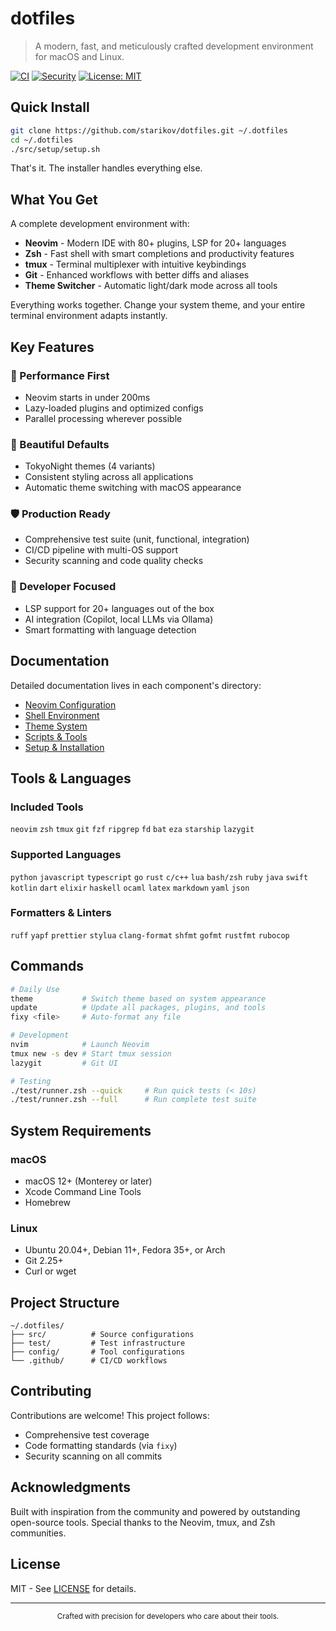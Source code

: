 # dotfiles

> A modern, fast, and meticulously crafted development environment for macOS and Linux.

[![CI](https://github.com/starikov/dotfiles/actions/workflows/test.yml/badge.svg)](https://github.com/starikov/dotfiles/actions)
[![Security](https://github.com/starikov/dotfiles/actions/workflows/security.yml/badge.svg)](https://github.com/starikov/dotfiles/actions)
[![License: MIT](https://img.shields.io/badge/License-MIT-blue.svg)](LICENSE)

## Quick Install

```bash
git clone https://github.com/starikov/dotfiles.git ~/.dotfiles
cd ~/.dotfiles
./src/setup/setup.sh
```

That's it. The installer handles everything else.

## What You Get

A complete development environment with:

- **Neovim** - Modern IDE with 80+ plugins, LSP for 20+ languages
- **Zsh** - Fast shell with smart completions and productivity features
- **tmux** - Terminal multiplexer with intuitive keybindings
- **Git** - Enhanced workflows with better diffs and aliases
- **Theme Switcher** - Automatic light/dark mode across all tools

Everything works together. Change your system theme, and your entire terminal environment adapts instantly.

## Key Features

### 🚀 Performance First
- Neovim starts in under 200ms
- Lazy-loaded plugins and optimized configs
- Parallel processing wherever possible

### 🎨 Beautiful Defaults
- TokyoNight themes (4 variants)
- Consistent styling across all applications
- Automatic theme switching with macOS appearance

### 🛡️ Production Ready
- Comprehensive test suite (unit, functional, integration)
- CI/CD pipeline with multi-OS support
- Security scanning and code quality checks

### 🔧 Developer Focused
- LSP support for 20+ languages out of the box
- AI integration (Copilot, local LLMs via Ollama)
- Smart formatting with language detection

## Documentation

Detailed documentation lives in each component's directory:

- [Neovim Configuration](src/neovim/README.md)
- [Shell Environment](src/zsh/README.md)
- [Theme System](src/theme-switcher/README.md)
- [Scripts & Tools](src/scripts/README.md)
- [Setup & Installation](src/setup/README.md)

## Tools & Languages

### Included Tools
`neovim` `zsh` `tmux` `git` `fzf` `ripgrep` `fd` `bat` `eza` `starship` `lazygit`

### Supported Languages
`python` `javascript` `typescript` `go` `rust` `c/c++` `lua` `bash/zsh` `ruby` `java` `swift` `kotlin` `dart` `elixir` `haskell` `ocaml` `latex` `markdown` `yaml` `json`

### Formatters & Linters
`ruff` `yapf` `prettier` `stylua` `clang-format` `shfmt` `gofmt` `rustfmt` `rubocop`

## Commands

```bash
# Daily Use
theme           # Switch theme based on system appearance
update          # Update all packages, plugins, and tools
fixy <file>     # Auto-format any file

# Development
nvim            # Launch Neovim
tmux new -s dev # Start tmux session
lazygit         # Git UI

# Testing
./test/runner.zsh --quick     # Run quick tests (< 10s)
./test/runner.zsh --full      # Run complete test suite
```

## System Requirements

### macOS
- macOS 12+ (Monterey or later)
- Xcode Command Line Tools
- Homebrew

### Linux
- Ubuntu 20.04+, Debian 11+, Fedora 35+, or Arch
- Git 2.25+
- Curl or wget

## Project Structure

```
~/.dotfiles/
├── src/          # Source configurations
├── test/         # Test infrastructure
├── config/       # Tool configurations
└── .github/      # CI/CD workflows
```

## Contributing

Contributions are welcome! This project follows:
- Comprehensive test coverage
- Code formatting standards (via `fixy`)
- Security scanning on all commits

## Acknowledgments

Built with inspiration from the community and powered by outstanding open-source tools. Special thanks to the Neovim, tmux, and Zsh communities.

## License

MIT - See [LICENSE](LICENSE) for details.

---

<div align="center">
  <sub>Crafted with precision for developers who care about their tools.</sub>
</div>